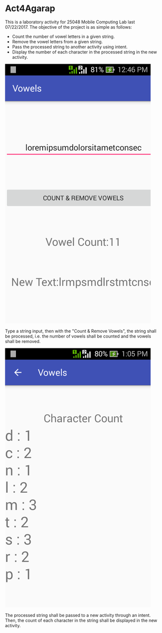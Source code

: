 Act4Agarap
==

This is a laboratory activity for 25048 Mobile Computing Lab last 07/22/2017. The objective of the project is as simple as follows:

* Count the number of vowel letters in a given string.
* Remove the vowel letters from a given string.
* Pass the processed string to another activity using intent.
* Display the number of each character in the processed string in the new activity.

![](figures/act4agarap-1.png)

Type a string input, then with the "Count & Remove Vowels", the string shall be processed, i.e. the number of vowels shall be counted and the vowels shall be removed.


![](figures/act4agarap-2.png)

The processed string shall be passed to a new activity through an intent. Then, the count of each character in the string shall be displayed in the new activity.